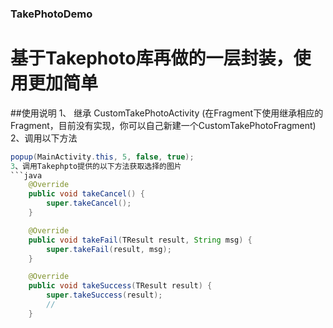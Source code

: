 ### TakePhotoDemo
基于Takephoto库再做的一层封装，使用更加简单
=============
##使用说明
1、 继承 CustomTakePhotoActivity (在Fragment下使用继承相应的Fragment，目前没有实现，你可以自己新建一个CustomTakePhotoFragment)
2、调用以下方法
```java
popup(MainActivity.this, 5, false, true);
3、调用Takephpto提供的以下方法获取选择的图片
```java
    @Override
    public void takeCancel() {
        super.takeCancel();
    }

    @Override
    public void takeFail(TResult result, String msg) {
        super.takeFail(result, msg);
    }

    @Override
    public void takeSuccess(TResult result) {
        super.takeSuccess(result);
        // 
    }
